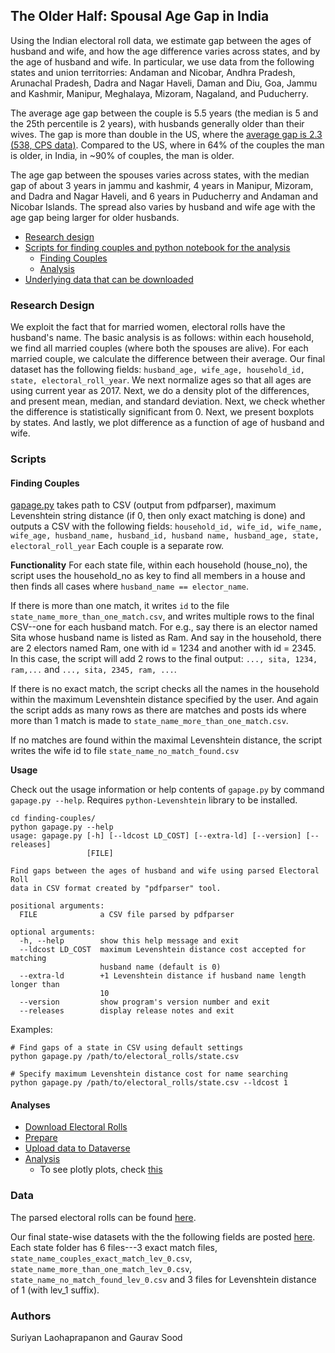 ## The Older Half: Spousal Age Gap in India

Using the Indian electoral roll data, we estimate gap between the ages of husband and wife, and how the age difference varies across states, and by the age of husband and wife. In particular, we use data from the following states and union territorries: Andaman and Nicobar, Andhra Pradesh, Arunachal Pradesh, Dadra and Nagar Haveli, Daman and Diu, Goa, Jammu and Kashmir, Manipur, Meghalaya, Mizoram, Nagaland, and Puducherry.

The average age gap between the couple is 5.5 years (the median is 5 and the 25th percentile is 2 years), with husbands generally older than their wives. The gap is more than double in the US, where the [average gap is 2.3 (538, CPS data)](https://fivethirtyeight.com/features/whats-the-average-age-difference-in-a-couple/). Compared to the US, where in 64% of the couples the man is older, in India, in ~90% of couples, the man is older.

The age gap between the spouses varies across states, with the median gap of about 3 years in jammu and kashmir, 4 years in Manipur, Mizoram, and Dadra and Nagar Haveli, and 6 years in Puducherry and Andaman and Nicobar Islands. The spread also varies by husband and wife age with the age gap being larger for older husbands.

* [Research design](#research-design)
* [Scripts for finding couples and python notebook for the analysis](#scripts)
    - [Finding Couples](#finding-couples)
    - [Analysis](#analyses)
* [Underlying data that can be downloaded](#data)

### Research Design

We exploit the fact that for married women, electoral rolls have the husband's name. The basic analysis is as follows: within each household, we find all married couples (where both the spouses are alive). For each married couple, we calculate the difference between their average. Our final dataset has the following fields: `husband_age, wife_age, household_id, state, electoral_roll_year`. We next normalize ages so that all ages are using current year as 2017. Next, we do a density plot of the differences, and present mean, median, and standard deviation. Next, we check whether the difference is statistically significant from 0. Next, we present boxplots by states. And lastly, we plot difference as a function of age of husband and wife. 

### Scripts

#### Finding Couples

[gapage.py](finding-couples/gapage.py) takes path to CSV (output from pdfparser), maximum Levenshtein string distance (if 0, then only exact matching is done) and outputs a CSV with the following fields: ```household_id, wife_id, wife_name, wife_age, husband_name, husband_id, husband name, husband_age, state, electoral_roll_year``` Each couple is a separate row.

**Functionality**
For each state file, within each household (house_no), the script uses the household_no as key to find all members in a house and then finds all cases where `husband_name == elector_name`.

If there is more than one match, it writes `id` to the file `state_name_more_than_one_match.csv`, and writes multiple rows to the final CSV--one for each husband match. For e.g., say there is an elector named Sita whose husband name is listed as Ram. And say in the household, there are 2 electors named Ram, one with id = 1234 and another with id = 2345. In this case, the script will add 2 rows to the final output: `..., sita, 1234, ram,...` and `..., sita, 2345, ram, ...`.

If there is no exact match, the script checks all the names in the household within the maximum Levenshtein distance specified by the user. And again the script adds as many rows as there are matches and posts ids where more than 1 match is made to `state_name_more_than_one_match.csv`.

If no matches are found within the maximal Levenshtein distance, the script writes the wife id to file `state_name_no_match_found.csv`

**Usage**

Check out the usage information or help contents of `gapage.py` by command `gapage.py --help`. Requires `python-Levenshtein` library to be installed.

```
cd finding-couples/
python gapage.py --help
usage: gapage.py [-h] [--ldcost LD_COST] [--extra-ld] [--version] [--releases]
                 [FILE]

Find gaps between the ages of husband and wife using parsed Electoral Roll
data in CSV format created by "pdfparser" tool.

positional arguments:
  FILE              a CSV file parsed by pdfparser

optional arguments:
  -h, --help        show this help message and exit
  --ldcost LD_COST  maximum Levenshtein distance cost accepted for matching
                    husband name (default is 0)
  --extra-ld        +1 Levenshtein distance if husband name length longer than
                    10
  --version         show program's version number and exit
  --releases        display release notes and exit

```

Examples:

```
# Find gaps of a state in CSV using default settings
python gapage.py /path/to/electoral_rolls/state.csv

# Specify maximum Levenshtein distance cost for name searching
python gapage.py /path/to/electoral_rolls/state.csv --ldcost 1
```

#### Analyses

* [Download Electoral Rolls](notebooks/01_download_in_rolls_age_gap.ipynb)
* [Prepare](notebooks/02_prepare_in_rolls_age_gap.ipynb)
* [Upload data to Dataverse](notebooks/03_upload_age_gap_dataverse.ipynb)
* [Analysis](notebooks/04_spousal_age_gap_analysis.ipynb)
    - To see plotly plots, check [this](https://nbviewer.jupyter.org/github/soodoku/spousal_age_gap/blob/master/notebooks/04_spousal_age_gap_analysis.ipynb)

### Data

The parsed electoral rolls can be found [here](https://dataverse.harvard.edu/dataset.xhtml?persistentId=doi:10.7910/DVN/MUEGDT). 

Our final state-wise datasets with the the following fields are posted [here](https://dataverse.harvard.edu/dataset.xhtml?persistentId=doi:10.7910/DVN/GFSVY8). Each state folder has 6 files---3 exact match files, `state_name_couples_exact_match_lev_0.csv`,  `state_name_more_than_one_match_lev_0.csv`, `state_name_no_match_found_lev_0.csv` and 3 files for Levenshtein distance of 1 (with lev_1 suffix).

### Authors

Suriyan Laohaprapanon and Gaurav Sood
